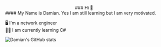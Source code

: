 <center> ### Hi 👋 </center>
#### My Name is Damian.
Yes I am still learning but I am very motivated.


🖥️ I'm a network engineer</br>
🧑‍💻 I am currently learning C#</br>

![Damian's GitHub stats](https://github-readme-stats.vercel.app/api?username=Scherlda&show_icons=true&theme=radical)

